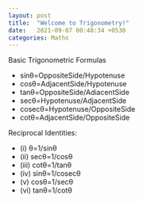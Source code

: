 ```yaml
---
layout: post
title:  "Welcome to Trigonometry!"
date:   2021-09-07 00:48:34 +0530
categories: Maths
---
```

Basic Trigonometric Formulas

* sinθ=OppositeSide/Hypotenuse
* cosθ=AdjacentSide/Hypotenuse
* tanθ=OppositeSide/AdiacentSide
* secθ=Hypotenuse/AdjacentSide
* cosecθ=Hypotenuse/OppositeSide
* cotθ=AdjacentSide/OppositeSide

Reciprocal Identities:
* (i) θ=1/sinθ
* (ii) secθ=1/cosθ
* (iii) cotθ=1/tanθ
* (iv) sinθ=1/cosecθ
* (v) cosθ=1/secθ
* (vi) tanθ=1/cotθ

